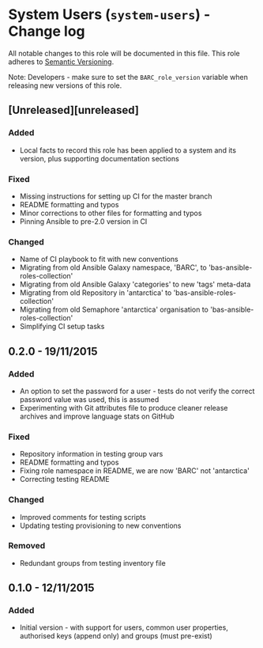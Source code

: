 # System Users (`system-users`) - Change log

All notable changes to this role will be documented in this file.
This role adheres to [Semantic Versioning](http://semver.org/spec/v2.0.0.html).

Note: Developers - make sure to set the `BARC_role_version` variable when releasing new versions of this role.

## [Unreleased][unreleased]

### Added

* Local facts to record this role has been applied to a system and its version, plus supporting documentation sections

### Fixed

* Missing instructions for setting up CI for the master branch
* README formatting and typos
* Minor corrections to other files for formatting and typos
* Pinning Ansible to pre-2.0 version in CI

### Changed

* Name of CI playbook to fit with new conventions
* Migrating from old Ansible Galaxy namespace, 'BARC', to 'bas-ansible-roles-collection'
* Migrating from old Ansible Galaxy 'categories' to new 'tags' meta-data
* Migrating from old Repository in 'antarctica' to 'bas-ansible-roles-collection'
* Migrating from old Semaphore 'antarctica' organisation to 'bas-ansible-roles-collection'
* Simplifying CI setup tasks

## 0.2.0 - 19/11/2015

### Added

* An option to set the password for a user - tests do not verify the correct password value was used, this is assumed
* Experimenting with Git attributes file to produce cleaner release archives and improve language stats on GitHub

### Fixed

* Repository information in testing group vars
* README formatting and typos
* Fixing role namespace in README, we are now 'BARC' not 'antarctica'
* Correcting testing README

### Changed

* Improved comments for testing scripts
* Updating testing provisioning to new conventions

### Removed

* Redundant groups from testing inventory file

## 0.1.0 - 12/11/2015

### Added

* Initial version - with support for users, common user properties, authorised keys (append only) and 
groups (must pre-exist)

